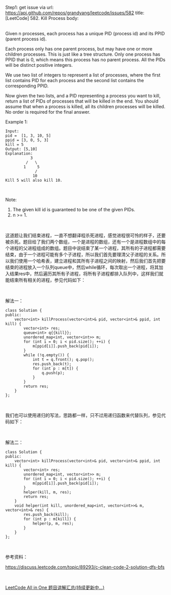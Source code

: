Step1: get issue via url: https://api.github.com/repos/grandyang/leetcode/issues/582 
 title:[LeetCode] 582. Kill Process 
 body:  
  

Given n processes, each process has a unique PID (process id) and its PPID (parent process id).

Each process only has one parent process, but may have one or more children processes. This is just like a tree structure. Only one process has PPID that is 0, which means this process has no parent process. All the PIDs will be distinct positive integers.

We use two list of integers to represent a list of processes, where the first list contains PID for each process and the second list contains the corresponding PPID.

Now given the two lists, and a PID representing a process you want to kill, return a list of PIDs of processes that will be killed in the end. You should assume that when a process is killed, all its children processes will be killed. No order is required for the final answer.

Example 1:
    
    
    Input: 
    pid =  [1, 3, 10, 5]
    ppid = [3, 0, 5, 3]
    kill = 5
    Output: [5,10]
    Explanation: 
               3
             /   \
            1     5
                 /
                10
    Kill 5 will also kill 10.
    

 

Note:

  1. The given kill id is guaranteed to be one of the given PIDs.
  2. n >= 1.



 

这道题让我们结束进程，一直不想翻译程杀死进程，感觉进程很可怜的样子，还要被杀死。题目给了我们两个数组，一个是进程的数组，还有一个是进程数组中的每个进程的父进程组成的数组。题目中说结束了某一个进程，其所有的子进程都需要结束，由于一个进程可能有多个子进程，所以我们首先要理清父子进程的关系。所以我们使用一个哈希表，建立进程和其所有子进程之间的映射，然后我们首先把要结束的进程放入一个队列queue中，然后while循环，每次取出一个进程，将其加入结果res中，然后遍历其所有子进程，将所有子进程都排入队列中，这样我们就能结束所有相关的进程，参见代码如下：

 

解法一：
    
    
    class Solution {
    public:
        vector<int> killProcess(vector<int>& pid, vector<int>& ppid, int kill) {
            vector<int> res;
            queue<int> q{{kill}};
            unordered_map<int, vector<int>> m;
            for (int i = 0; i < pid.size(); ++i) {
                m[ppid[i]].push_back(pid[i]);
            }
            while (!q.empty()) {
                int t = q.front(); q.pop();
                res.push_back(t);
                for (int p : m[t]) {
                    q.push(p);
                }
            }
            return res;
        }
    };

 

我们也可以使用递归的写法，思路都一样，只不过用递归函数来代替队列，参见代码如下：

 

解法二：
    
    
    class Solution {
    public:
        vector<int> killProcess(vector<int>& pid, vector<int>& ppid, int kill) {
            vector<int> res;
            unordered_map<int, vector<int>> m;
            for (int i = 0; i < pid.size(); ++i) {
                m[ppid[i]].push_back(pid[i]);
            }
            helper(kill, m, res);
            return res;
        }
        void helper(int kill, unordered_map<int, vector<int>>& m, vector<int>& res) {
            res.push_back(kill);
            for (int p : m[kill]) {
                helper(p, m, res);
            }
        }
    };

 

参考资料：

<https://discuss.leetcode.com/topic/89293/c-clean-code-2-solution-dfs-bfs>

 

[LeetCode All in One 题目讲解汇总(持续更新中...)](http://www.cnblogs.com/grandyang/p/4606334.html)
